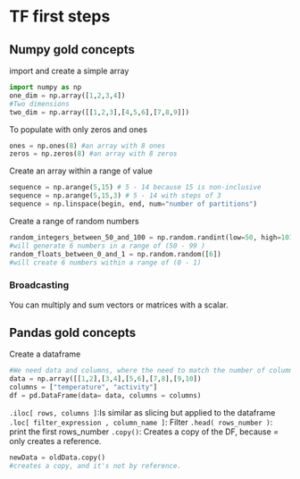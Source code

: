 # TF first steps
## Numpy gold concepts 
import and create a simple array
```py 
import numpy as np
one_dim = np.array([1,2,3,4])
#Two dimensions
two_dim = np.array([[1,2,3],[4,5,6],[7,8,9]])
```
To populate with only zeros and ones
```py 
ones = np.ones(8) #an array with 8 ones
zeros = np.zeros(8) #an array with 8 zeros
```
Create an array within a range of value 
```py
sequence = np.arange(5,15) # 5 - 14 because 15 is non-inclusive
sequence = np.arange(5,15,3) # 5 - 14 with steps of 3
sequence = np.linspace(begin, end, num="number of partitions")
```
Create a range of random numbers
```py
random_integers_between_50_and_100 = np.random.randint(low=50, high=101, size=(6))
#will generate 6 numbers in a range of (50 - 99 )
random_floats_between_0_and_1 = np.random.random([6])
#will create 6 numbers within a range of (0 - 1)
```
### Broadcasting
You can multiply and sum vectors or matrices with a scalar.
## Pandas gold concepts
Create a dataframe
```py 
#We need data and columns, where the need to match the number of columns
data = np.array([[1,2],[3,4],[5,6],[7,8],[9,10])
columns = ["temperature", "activity"]
df = pd.DataFrame(data= data, columns = columns)
```
`.iloc[ rows, columns ]`:Is similar as slicing but applied to the dataframe
`.loc[ filter_expression , column_name ]`: Filter
`.head( rows_number )`: print the first rows_number
`.copy()`: Creates a copy of the DF, because *=* only creates a reference.
```py
newData = oldData.copy()
#creates a copy, and it's not by reference.
```
